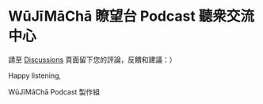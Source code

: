 # WūJīMāChā 瞭望台 Podcast 聽衆交流中心

請至 [Discussions](https://github.com/wujimacha/Podcast-Outreach/discussions) 頁面留下您的評論，反饋和建議：）

Happy listening,

WūJīMāChā Podcast 製作組
